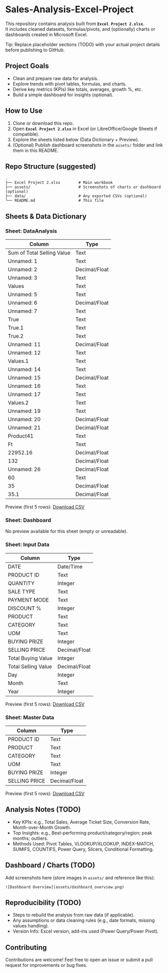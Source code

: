 # Sales-Analysis-Excel-Project

This repository contains analysis built from **`Excel Project 2.xlsx`**.  
It includes cleaned datasets, formulas/pivots, and (optionally) charts or dashboards created in Microsoft Excel.

Tip: Replace placeholder sections (TODO) with your actual project details before publishing to GitHub.


## Project Goals
- Clean and prepare raw data for analysis.
- Explore trends with pivot tables, formulas, and charts.
- Derive key metrics (KPIs) like totals, averages, growth %, etc.
- Build a simple dashboard for insights (optional).


## How to Use
1. Clone or download this repo.
2. Open **`Excel Project 2.xlsx`** in Excel (or LibreOffice/Google Sheets if compatible).
3. Explore the sheets listed below (Data Dictionary + Preview).
4. (Optional) Publish dashboard screenshots in the `assets/` folder and link them in this README.


## Repo Structure (suggested)
```
.
├── Excel Project 2.xlsx        # Main workbook
├── assets/                     # Screenshots of charts or dashboard (optional)
├── data/                       # Any exported CSVs (optional)
└── README.md                   # This file
```


## Sheets & Data Dictionary
### Sheet: DataAnalysis
| Column | Type |
|---|---|
| Sum of Total Selling Value | Text |
| Unnamed: 1 | Text |
| Unnamed: 2 | Decimal/Float |
| Unnamed: 3 | Text |
| Values | Text |
| Unnamed: 5 | Text |
| Unnamed: 6 | Decimal/Float |
| Unnamed: 7 | Text |
| True | Text |
| True.1 | Text |
| True.2 | Text |
| Unnamed: 11 | Decimal/Float |
| Unnamed: 12 | Text |
| Values.1 | Text |
| Unnamed: 14 | Text |
| Unnamed: 15 | Decimal/Float |
| Unnamed: 16 | Text |
| Unnamed: 17 | Text |
| Values.2 | Text |
| Unnamed: 19 | Text |
| Unnamed: 20 | Decimal/Float |
| Unnamed: 21 | Decimal/Float |
| Product41 | Text |
| Ft | Text |
| 22952.16 | Decimal/Float |
| 132 | Decimal/Float |
| Unnamed: 26 | Decimal/Float |
| 60 | Text |
| 35 | Decimal/Float |
| 35.1 | Decimal/Float |

Preview (first 5 rows): [Download CSV](sandbox:/mnt/data/preview_DataAnalysis.csv)

### Sheet: Dashboard
No preview available for this sheet (empty or unreadable).

### Sheet: Input Data
| Column | Type |
|---|---|
| DATE | Date/Time |
| PRODUCT ID | Text |
| QUANTITY | Integer |
| SALE TYPE | Text |
| PAYMENT MODE | Text |
| DISCOUNT % | Integer |
| PRODUCT | Text |
| CATEGORY | Text |
| UOM | Text |
| BUYING PRIZE | Integer |
| SELLING PRICE | Decimal/Float |
| Total Buying Value | Integer |
| Total Selling Value | Decimal/Float |
| Day | Integer |
| Month | Text |
| Year | Integer |

Preview (first 5 rows): [Download CSV](sandbox:/mnt/data/preview_Input_Data.csv)

### Sheet: Master Data
| Column | Type |
|---|---|
| PRODUCT ID | Text |
| PRODUCT | Text |
| CATEGORY | Text |
| UOM | Text |
| BUYING PRIZE | Integer |
| SELLING PRICE | Decimal/Float |

Preview (first 5 rows): [Download CSV](sandbox:/mnt/data/preview_Master_Data.csv)


## Analysis Notes (TODO)
- Key KPIs: e.g., Total Sales, Average Ticket Size, Conversion Rate, Month-over-Month Growth.
- Top Insights: e.g., Best-performing product/category/region; peak months; outliers.
- Methods Used: Pivot Tables, VLOOKUP/XLOOKUP, INDEX-MATCH, SUMIFS, COUNTIFS, Power Query, Slicers, Conditional Formatting.


## Dashboard / Charts (TODO)
Add screenshots here (store images in `assets/` and reference like this):

```
![Dashboard Overview](assets/dashboard_overview.png)
```


## Reproducibility (TODO)
- Steps to rebuild the analysis from raw data (if applicable).
- Any assumptions or data cleaning rules (e.g., date formats, missing values handling).
- Version Info: Excel version, add-ins used (Power Query/Power Pivot).


## Contributing
Contributions are welcome! Feel free to open an issue or submit a pull request for improvements or bug fixes.

